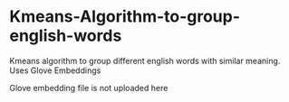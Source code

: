 # Kmeans-Algorithm-to-group-english-words
Kmeans algorithm to group different english words with similar meaning.
Uses Glove Embeddings

Glove embedding file is not uploaded here
